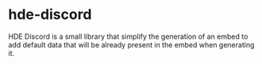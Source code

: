 # hde-discord
HDE Discord is a small library that simplify the generation of an embed to add default data that will be already present in the embed when generating it.
